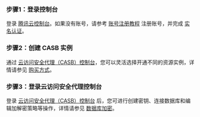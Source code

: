 ### 步骤1：登录控制台 
登录 [腾讯云控制台](https://console.cloud.tencent.com/)。如果没有账号，请参考 [账号注册教程](https://cloud.tencent.com/document/product/378/17985) 注册账号，并完成 [实名认证](https://cloud.tencent.com/document/product/378/10496)。 

### 步骤2：创建 CASB 实例
通过 [云访问安全代理（CASB）控制台](https://console.cloud.tencent.com/casb)，您可以灵活选择开通不同的资源实例，详情请参见 [购买方式](https://cloud.tencent.com/document/product/1303/53298)。

### 步骤3：登录云访问安全代理控制台
登录 [云访问安全代理（CASB）控制台](https://console.cloud.tencent.com/casb) 后，您可进行创建密钥、连接数据库和编辑加解密策略等操作，详情请参见 [数据库加密](https://cloud.tencent.com/document/product/1303/48548)。
